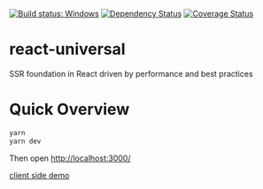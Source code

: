 [![Build status: Windows](https://travis-ci.org/react-boilerplate/react-boilerplate.svg)](https://travis-ci.org/react-boilerplate/react-boilerplate)
[![Dependency Status](https://david-dm.org/amalv/react-universal.svg?style=flat-square)](https://david-dm.org/amalv/react-universal)
[![Coverage Status](https://coveralls.io/repos/github/amalv/react-universal/badge.svg?branch=master)](https://coveralls.io/github/amalv/react-universal?branch=master)

# react-universal
SSR foundation in React driven by performance and best practices

# Quick Overview
```sh
yarn
yarn dev
```

Then open [http://localhost:3000/](http://localhost:3000/)<br>

[client side demo](https://loving-golick-23af51.netlify.com/)

